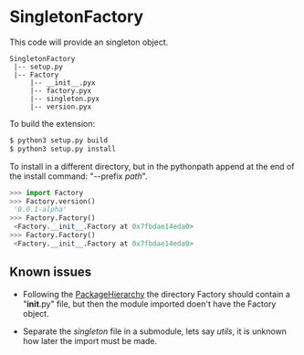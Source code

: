 # SingletonFactory

This code will provide an singleton object.

```
SingletonFactory
 |-- setup.py
 |-- Factory
     |-- __init__.pyx
     |-- factory.pyx
     |-- singleton.pyx
     |-- version.pyx
```

To build the extension:

```bash
$ python3 setup.py build
$ python3 setup.py install
```

To install in a different directory, but in the pythonpath append at the end of the install command: "--prefix _path_".

```python
>>> import Factory
>>> Factory.version()
 '0.0.1-alpha'
>>> Factory.Factory()
 <Factory.__init__.Factory at 0x7fbdae14eda0>
>>> Factory.Factory()
 <Factory.__init__.Factory at 0x7fbdae14eda0>
```

## Known issues

- Following the [PackageHierarchy](https://github.com/cython/cython/wiki/PackageHierarchy) the directory Factory should contain a "__init__.py" file, but then the module imported doen't have the Factory object.

- Separate the _singleton_ file in a submodule, lets say _utils_, it is unknown how later the import must be made.

